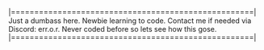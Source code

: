 |====================================================|
               Just a dumbass here.
             Newbie learning to code.
      Contact me if needed via Discord: err.o.r.
     Never coded before so lets see how this gose.
|====================================================|
